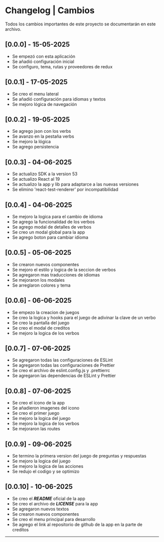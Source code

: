 # Changelog | Cambios

Todos los cambios importantes de este proyecto se documentarán en este archivo.

## [0.0.0] - 15-05-2025

- Se empezó con esta aplicación
- Se añadió configuración inicial
- Se configuro, tema, rutas y proveedores de redux

## [0.0.1] - 17-05-2025

- Se creo el menu lateral
- Se añadió configuración para idiomas y textos
- Se mejoro lógica de navegación

## [0.0.2] - 19-05-2025

- Se agrego json con los verbs
- Se avanzo en la pestaña verbs
- Se mejoro la lógica
- Se agrego persistencia

## [0.0.3] - 04-06-2025

- Se actualizo SDK a la version 53
- Se actualizo React al 19
- Se actualizo la app y lib para adaptarce a las nuevas versiones
- Se elimino 'react-test-renderer' por incompatibilidad

## [0.0.4] - 04-06-2025

- Se mejoro la logica para el cambio de idioma
- Se agrego la funcionalidad de los verbos
- Se agrego modal de detalles de verbos
- Se creo un modal global para la app
- Se agrego boton para cambiar idioma

## [0.0.5] - 05-06-2025

- Se crearon nuevos componentes
- Se mejoro el estilo y logica de la seccion de verbos
- Se agregaron mas traducciones de idiomas
- Se mejoraron los modales
- Se arreglaron colores y tema

## [0.0.6] - 06-06-2025

- Se empezo la creacion de juegos
- Se creo la logica y hooks para el juego de adivinar la clave de un verbo
- Se creo la pantalla del juego
- Se creo el modal de creditos
- Se mejoro la logica de los verbos

## [0.0.7] - 07-06-2025

- Se agregaron todas las configuraciones de ESLint
- Se agregaron todas las configuraciones de Prettier
- Se creo el archivo de eslint.config.js y .prettierrc
- Se agregaron las dependencias de ESLint y Prettier

## [0.0.8] - 07-06-2025

- Se creo el icono de la app
- Se añadieron imagenes del icono
- Se creo el primer juego
- Se mejoro la logica del juego
- Se mejoro la logica de los verbos
- Se mejoraron las routes

## [0.0.9] - 09-06-2025

- Se termino la primera version del juego de preguntas y respuestas
- Se mejoro la logica del juego
- Se mejoro la logica de las acciones
- Se redujo el codigo y se optimizo

## [0.0.10] - 10-06-2025

- Se creo el ***README*** oficial de la app
- Se creo el archivo de ***LICENSE*** para la app
- Se agregaron nuevos textos
- Se crearon nuevos componentes
- Se creo el menu principal para desarrollo
- Se agrego el link al repositorio de github de la app en la parte de creditos

---
